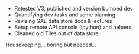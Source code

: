 - Retested V3, published and version bumped dev
- Quantifying dev tasks and some planning
- Revising GAE data store docs & lectures
- Setup remote API console (ipython) and helpers
- Cleaned old Tiles out of data store

Housekeeping... boring but needed...